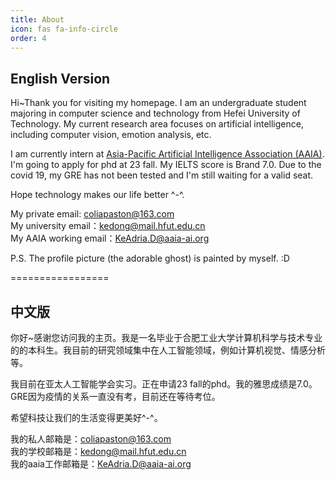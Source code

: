 ```yaml
---
title: About
icon: fas fa-info-circle
order: 4
---
```



## English Version
Hi~Thank you for visiting my homepage. I am an undergraduate student majoring in computer science and technology from Hefei University of Technology. My current research area focuses on artificial intelligence, including computer vision, emotion analysis, etc. 

I am currently intern at [Asia-Pacific Artificial
Intelligence Association (AAIA)](https://cn.aaia-ai.org/). I'm going to apply for phd at 23 fall. My IELTS score is Brand 7.0. Due to the covid 19, my GRE has not been tested and I'm still waiting for a valid seat. 

Hope technology makes our life better ^-^.


My private email: coliapaston@163.com<br>
My university email：kedong@mail.hfut.edu.cn<br>
My AAIA working email：KeAdria.D@aaia-ai.org

P.S. The profile picture (the adorable ghost) is painted by myself. :D

=================
## 中文版

你好~感谢您访问我的主页。我是一名毕业于合肥工业大学计算机科学与技术专业的的本科生。我目前的研究领域集中在人工智能领域，例如计算机视觉、情感分析等。

我目前在亚太人工智能学会实习。正在申请23 fall的phd。我的雅思成绩是7.0。GRE因为疫情的关系一直没有考，目前还在等待考位。

希望科技让我们的生活变得更美好^-^。



我的私人邮箱是：coliapaston@163.com<br>
我的学校邮箱是：kedong@mail.hfut.edu.cn<br>
我的aaia工作邮箱是：KeAdria.D@aaia-ai.org